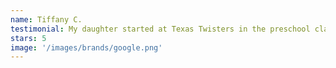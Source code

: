 ```yaml
---
name: Tiffany C.
testimonial: My daughter started at Texas Twisters in the preschool class and has now advanced to the beginner class and LOVES it! All of the staff are highly skilled and very nice. I would recommend anyone to bring their kiddos here!
stars: 5
image: '/images/brands/google.png'
---
```

